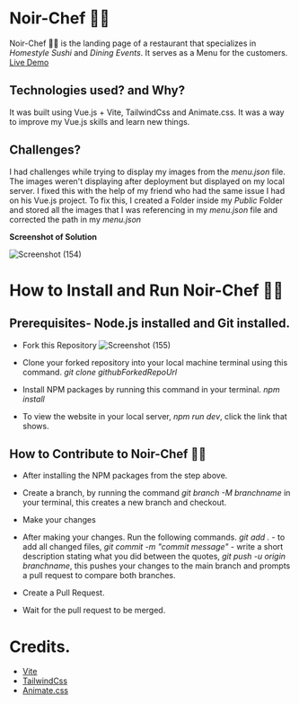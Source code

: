 # Noir-Chef 👩‍🍳

Noir-Chef 👩‍🍳 is the landing page of a restaurant that specializes in  *Homestyle Sushi* and *Dining Events*. It serves as a Menu for the customers. [Live Demo](https://noir-chef.netlify.app/)

## Technologies used? and Why?

It was built using Vue.js + Vite, TailwindCss and Animate.css. It was a way to improve my Vue.js skills and learn new things. 

## Challenges?
I had challenges while trying to display my images from the *menu.json* file. The images weren't displaying after deployment but displayed on my local server. 
I fixed this with the help of my friend who had the same issue I had on his Vue.js project. To fix this, I created a Folder inside my *Public* Folder and stored all the images
that I was referencing in my *menu.json* file and corrected the path in my *menu.json*

**Screenshot of Solution**

![Screenshot (154)](https://github.com/Thatgirl9/Noir-Chef/assets/108234015/6a11337d-e28d-4fed-8f6c-5f76fa0f175e)

# How to Install and Run Noir-Chef 👩‍🍳

## Prerequisites- Node.js installed and Git installed.

- Fork this Repository
  ![Screenshot (155)](https://github.com/Thatgirl9/Noir-Chef/assets/108234015/0982b739-6f8c-4866-8fb3-0577e2230a05)

- Clone your forked repository into your local machine terminal using this command.
  *git clone githubForkedRepoUrl*

- Install NPM packages by running this command in your terminal.
  *npm install*

- To view the website in your local server, *npm run dev*, click the link that shows.

## How to Contribute to Noir-Chef 👩‍🍳

- After installing the NPM packages from the step above.

- Create a branch, by running the command *git branch -M branchname* in your terminal, this creates a new branch and checkout.

- Make your changes

- After making your changes. Run the following commands. *git add .* - to add all changed files, *git commit -m "commit message"* - write a short description stating what you did between the quotes, *git push -u origin branchname*, this pushes your changes to the main branch and prompts a pull request to compare both branches.

- Create a Pull Request.

- Wait for the pull request to be merged.


# Credits.

- [Vite](https://vitejs.dev/guide/)
- [TailwindCss](https://tailwindcss.com/docs/installation)
- [Animate.css](https://animate.style/)
  
